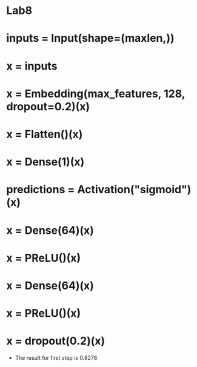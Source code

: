 # Lab8

# inputs = Input(shape=(maxlen,))
# x = inputs
# x = Embedding(max_features, 128, dropout=0.2)(x)
# x = Flatten()(x)
# x = Dense(1)(x)
# predictions = Activation("sigmoid")(x)


# x = Dense(64)(x)
# x = PReLU()(x)
 
  
# x = Dense(64)(x)
# x = PReLU()(x)
# x = dropout(0.2)(x)
* The result for first step is 0.8278

